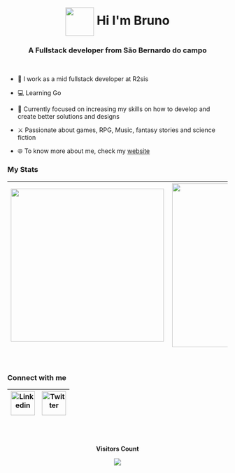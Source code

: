 <h1 align="center"> <img src="https://media3.giphy.com/media/KCXSTJhTuAM8g5Qzay/giphy.gif?cid=790b7611dec75bc43ffe45778aebbfb5270659b28f4f8109&rid=giphy.gif&ct=s" width="65px" height="65px" align="center"> Hi I'm Bruno</h1>
<h3 align="center">A Fullstack developer from São Bernardo do campo</h3>

<br>

- 💼 I work as a mid fullstack developer at R2sis

- 💻 Learning Go

- 🔭 Currently focused on increasing my skills on how to develop and create better solutions and designs

- ⚔️ Passionate about games, RPG, Music, fantasy stories and science fiction

- 🌐 To know more about me, check my <a href="https://www.azzireluto.com.br/">website</a>

### **My Stats**
<img width="350" align="left" src="https://github-readme-stats-git-masterrstaa-rickstaa.vercel.app/api/top-langs/?username=Brunoazzireluto&show_icons=true&hide=cmake,c,c%2B%2B,go,swift,dart,blade,php,mako&layout=compact&langs_count=8&theme=ocean_dark" />|<img width="375" align="left" src="https://github-readme-stats-git-masterrstaa-rickstaa.vercel.app/api?username=Brunoazzireluto&theme=ocean_dark"/>
|--|--|


<br>

<div align='left'>

### **Connect with me**

<a href="https://www.linkedin.com/in/brunoazzireluto/"><img title='Linkedin' src="https://cdn.jsdelivr.net/gh/devicons/devicon/icons/linkedin/linkedin-original.svg" width=55 />|<a href='https://twitter.com/Azzireluto'><img title='Twitter' src="https://cdn.jsdelivr.net/gh/devicons/devicon/icons/twitter/twitter-original.svg" width=55 /></a>
|--|--|

</div>

<br>

<div align="center">
  <br><p align="centre"><b>Visitors Count</b></p>  
  <p align="center"><img align="center" src="https://profile-counter.glitch.me/Brunoazzireluto/count.svg" /></p> 
<br></div>
